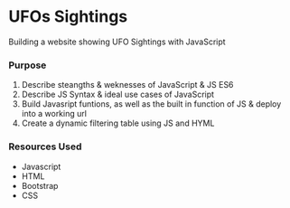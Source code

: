 # UFOs Sightings
Building a website showing UFO Sightings with JavaScript

### Purpose
1. Describe steangths & weknesses of JavaScript & JS ES6
2. Describe JS Syntax & ideal use cases of JavaScript
3. Build Javasript funtions, as well as the built in function of JS & deploy into a working url
4. Create a dynamic filtering table using JS and HYML

### Resources Used
- Javascript
- HTML
- Bootstrap
- CSS

